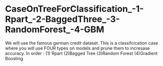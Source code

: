 # CaseOnTreeForClassification_-1-Rpart_-2-BaggedThree_-3-RandomForest_-4-GBM
We will use the famous german credit dataset. This is a classifcication case where you will use FOUR types on models and prune them to incresase accuracy. In order : (1) Rpart (2)Bagged Tree (3)Random Forest (4)Gradient Boosting
